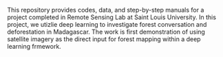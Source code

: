 This repository provides codes, data, and step-by-step manuals for a project completed in Remote Sensing Lab at Saint Louis University. In this project, we utizlie deep learning to investigate forest conversation and deforestation in Madagascar. The work is first demonstration of using satellite imagery as the direct input for forest mapping within a deep learning frmework. 
